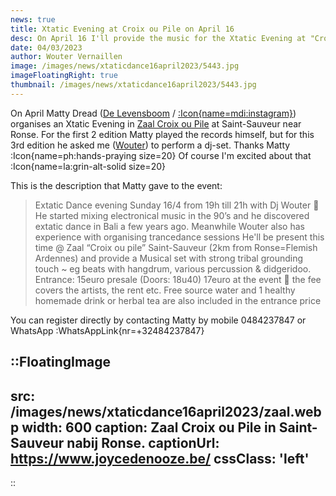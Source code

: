 ```yaml
--- 
news: true
title: Xtatic Evening at Croix ou Pile on April 16
desc: On April 16 I'll provide the music for the Xtatic Evening at "Croix ou pile" near Ronse. Will join come and join the dance too?
date: 04/03/2023
author: Wouter Vernaillen
image: /images/news/xtaticdance16april2023/5443.jpg
imageFloatingRight: true
thumbnail: /images/news/xtaticdance16april2023/5443.jpg
---
```


On April Matty Dread ([De Levensboom](https://www.levensboomtherapie.be/) / [:Icon{name=mdi:instagram}](https://www.instagram.com/lifetreetherapy/)) organises  an Xtatic Evening in [Zaal Croix ou Pile](https://www.joycedenooze.be/) at Saint-Sauveur near Ronse.
For the first 2 edition Matty played the records himself, but for this 3rd edition he asked me ([Wouter](/about)) to perform a dj-set. 
Thanks Matty :Icon{name=ph:hands-praying size=20} Of course I'm excited about that :Icon{name=la:grin-alt-solid size=20}

This is the description that Matty gave to the event:

> Extatic Dance evening Sunday 16/4 from 19h till 21h with Dj Wouter 📀 
> He started mixing electronical music in the 90’s and he discovered extatic dance in Bali a few years ago.
> Meanwhile Wouter also has experience with organising trancedance sessions 
> He'll be present this time @ Zaal “Croix ou pile” Saint-Sauveur (2km from Ronse=Flemish Ardennes) and provide a Musical set with strong tribal grounding touch ~ eg beats with hangdrum, various percussion & didgeridoo.
> Entrance: 15euro presale (Doors: 18u40) 17euro at the event 🐞 
the fee covers the artists, the rent etc. Free source water and 1 healthy homemade drink or herbal tea are also included in the entrance price

You can register directly by contacting Matty by mobile 0484237847 or WhatsApp :WhatsAppLink{nr=+32484237847}

::FloatingImage
---
src: /images/news/xtaticdance16april2023/zaal.webp
width: 600
caption: Zaal Croix ou Pile in Saint-Sauveur nabij Ronse.
captionUrl: https://www.joycedenooze.be/
cssClass: 'left'
---
::
